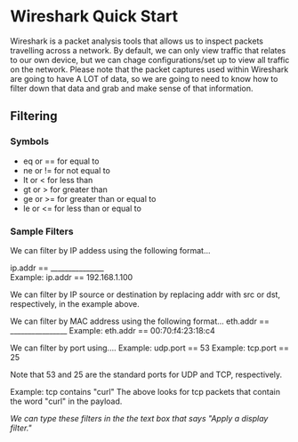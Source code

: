 <h1>Wireshark Quick Start</h1>


<p>Wireshark is a packet analysis tools that allows us to inspect packets travelling across a network. By default, we can only view traffic 
that relates to our own device, but we can chage configurations/set up to view all traffic on the network. Please note that the packet captures
used within Wireshark are going to have A LOT of data, so we are going to need to know how to filter down that data and grab and make sense of that
information. 
</p>

<h2>Filtering</h2>
<h3>Symbols</h3>
<ul>
  <li>eq or == for equal to</li>
  <li>ne or != for not equal to</li>
  <li>lt or < for less than</li>
  <li>gt or > for greater than</li>
  <li>ge or >= for greater than or equal to</li>
  <li>le or <= for less than or equal to</li>
</ul>

<h3>Sample Filters</h3>
<p>
We can filter by IP addess using the following format...

ip.addr == _______________  
Example: ip.addr == 192.168.1.100 

We can filter by IP source or destination by replacing addr with src or dst, respectively, in the example above. 

We can filter by MAC address using the following format...
eth.addr == ________________
Example: eth.addr == 00:70:f4:23:18:c4


We can filter by port using....
Example: udp.port == 53 
Example: tcp.port == 25 

Note that 53 and 25 are the standard ports for UDP and TCP, respectively. 

Example: tcp contains "curl"
The above looks for tcp packets that contain the word "curl" in the payload. 

<em>We can type these filters in the the text box that says "Apply a display filter." </em>
</p>


